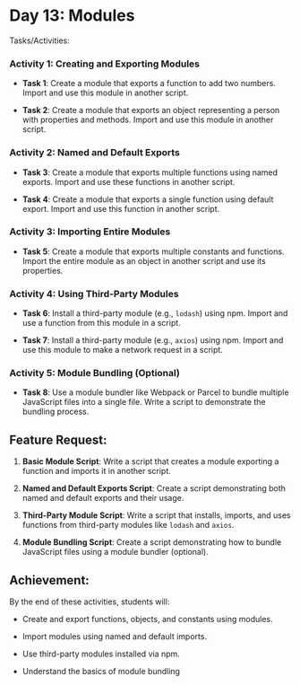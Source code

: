 # Day 13: Modules

Tasks/Activities:

### Activity 1: Creating and Exporting Modules

- **Task 1**: Create a module that exports a function to add two numbers. Import and use this module in another script.

- **Task 2**: Create a module that exports an object representing a person with properties and methods. Import and use this module in another script.

### Activity 2: Named and Default Exports

- **Task 3**: Create a module that exports multiple functions using named exports. Import and use these functions in another script.

- **Task 4**: Create a module that exports a single function using default export. Import and use this function in another script.

### Activity 3: Importing Entire Modules

- **Task 5**: Create a module that exports multiple constants and functions. Import the entire module as an object in another script and use its properties.

### Activity 4: Using Third-Party Modules

- **Task 6**: Install a third-party module (e.g., `lodash`) using npm. Import and use a function from this module in a script.

- **Task 7**: Install a third-party module (e.g., `axios`) using npm. Import and use this module to make a network request in a script.

### Activity 5: Module Bundling (Optional)

- **Task 8**: Use a module bundler like Webpack or Parcel to bundle multiple JavaScript files into a single file. Write a script to demonstrate the bundling process.

## Feature Request:

1. **Basic Module Script**: Write a script that creates a module exporting a function and imports it in another script.

2. **Named and Default Exports Script**: Create a script demonstrating both named and default exports and their usage.

3. **Third-Party Module Script**: Write a script that installs, imports, and uses functions from third-party modules like `lodash` and `axios`.

4. **Module Bundling Script**: Create a script demonstrating how to bundle JavaScript files using a module bundler (optional).

## Achievement:

By the end of these activities, students will:

- Create and export functions, objects, and constants using modules.

- Import modules using named and default imports.

- Use third-party modules installed via npm.

- Understand the basics of module bundling 
